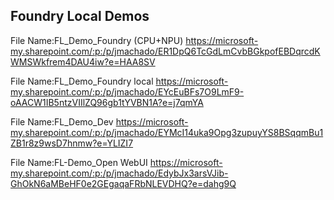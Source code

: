 ## Foundry Local Demos

File Name:FL_Demo_Foundry (CPU+NPU)
https://microsoft-my.sharepoint.com/:p:/p/jmachado/ER1DpQ6TcGdLmCvbBGkpofEBDqrcdKWMSWkfrem4DAU4iw?e=HAA8SV

File Name:FL_Demo_Foundry local
https://microsoft-my.sharepoint.com/:p:/p/jmachado/EYcEuBFs7O9LmF9-oAACW1IB5ntzVIIlZQ96gb1tYVBN1A?e=j7qmYA

File Name:FL_Demo_Dev
https://microsoft-my.sharepoint.com/:p:/p/jmachado/EYMcI14uka9Opg3zupuyYS8BSqqmBu1ZB1r8z9wsD7hnmw?e=YLIZI7

File Name:FL-Demo_Open WebUI
https://microsoft-my.sharepoint.com/:p:/p/jmachado/EdybJx3arsVJib-GhOkN6aMBeHF0e2GEgaqaFRbNLEVDHQ?e=dahg9Q
